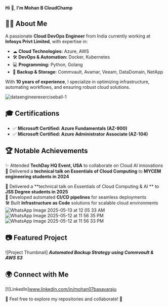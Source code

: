 **Hi** 👋, **I'm Mohan B CloudChamp**


## 👨‍💻 About Me  
A passionate **Cloud DevOps Engineer** from India  currently working at **Infosys Privt Limited**, with expertise in:
- ☁ **Cloud Technologies:** Azure, AWS  
- 🛠 **DevOps & Automation:** Docker, Kubernetes  
- 💻 **Programming:** Python, Golang  
- 📂 **Backup & Storage:** Commvault, Avamar, Veeam, DataDomain, NetApp  

With **10 years of experience**, I specialize in optimizing infrastructure, automating workflows, and ensuring robust cloud solutions.  

![dataengineerexerciseball-1](https://github.com/user-attachments/assets/0e24022e-d57c-472e-82d1-63054958fadf)

## 🎓 Certifications  
- ✅ **Microsoft Certified: Azure Fundamentals (AZ-900)**  
- ✅ **Microsoft Certified: Azure Administrator Associate (AZ-104)**  

## 🏆 Notable Achievements  
✨ Attended **TechDay HQ Event, USA** to collaborate on Cloud AI innovations  
📢 Delivered a **technical talk on Essentials of Cloud Computing** to **MYCEM engineering students in 2024**

📢 Delivered a **technical talk on Essentials of Cloud Computing & AI ** to **JSS Degree students in 2025**  
🚀 Developed automated **CI/CD pipelines** for seamless deployments  
🛠 Built **Infrastructure as Code** solutions for scalable cloud environments  
![WhatsApp Image 2025-05-13 at 12 05 33 AM](https://github.com/user-attachments/assets/f6a9e60a-941d-49d1-8631-e440c8f59862)
![WhatsApp Image 2025-05-12 at 11 56 35 PM](https://github.com/user-attachments/assets/2327121b-03c6-4569-ac59-18a7f2961f80)
![WhatsApp Image 2025-05-12 at 11 56 33 PM](https://github.com/user-attachments/assets/e4b32a96-fb02-4715-81a9-30d966d05f9e)


## 📷 Featured Project  
![Project Thumbnail]
_**Automated Backup Strategy using Commvault & AWS S3**_  

## 🌍 Connect with Me  
[![LinkedIn]www.linkedin.com/in/mohan07basavaraju

📌 Feel free to explore my repositories and collaborate! 🚀  
